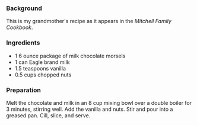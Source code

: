 <!--
title: Chocolate fudge
created: 1 February 2005 - 9:30 am
updated: 1 February 2005 - 9:33 am
slug: chocolate-fudge
tags: recipes
-->

### Background ###

This is my grandmother's recipe as it appears in the _Mitchell Family Cookbook_.

### Ingredients ###

* 1 6 ounce package of milk chocolate morsels
* 1 can Eagle brand milk
* 1.5 teaspoons vanilla
* 0.5 cups chopped nuts

### Preparation ###

Melt the chocolate and milk in an 8 cup mixing bowl over a double boiler for 3 minutes, stirring well. Add the vanilla and nuts. Stir and pour into a greased pan. Cill, slice, and serve.
